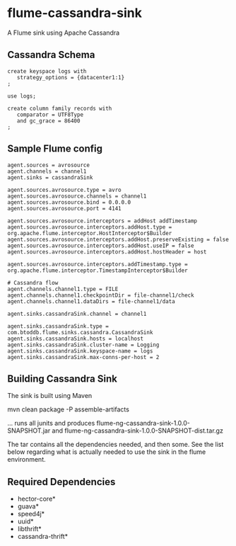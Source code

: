 flume-cassandra-sink
====================

A Flume sink using Apache Cassandra

Cassandra Schema
----------------

    create keyspace logs with
       strategy_options = {datacenter1:1}
    ;

    use logs;

    create column family records with
       comparator = UTF8Type
       and gc_grace = 86400
    ;


Sample Flume config
-------------------

    agent.sources = avrosource
    agent.channels = channel1
    agent.sinks = cassandraSink

    agent.sources.avrosource.type = avro
    agent.sources.avrosource.channels = channel1
    agent.sources.avrosource.bind = 0.0.0.0
    agent.sources.avrosource.port = 4141

    agent.sources.avrosource.interceptors = addHost addTimestamp
    agent.sources.avrosource.interceptors.addHost.type = org.apache.flume.interceptor.HostInterceptor$Builder
    agent.sources.avrosource.interceptors.addHost.preserveExisting = false
    agent.sources.avrosource.interceptors.addHost.useIP = false
    agent.sources.avrosource.interceptors.addHost.hostHeader = host

    agent.sources.avrosource.interceptors.addTimestamp.type = org.apache.flume.interceptor.TimestampInterceptor$Builder

    # Cassandra flow
    agent.channels.channel1.type = FILE
    agent.channels.channel1.checkpointDir = file-channel1/check
    agent.channels.channel1.dataDirs = file-channel1/data

    agent.sinks.cassandraSink.channel = channel1

    agent.sinks.cassandraSink.type = com.btoddb.flume.sinks.cassandra.CassandraSink
    agent.sinks.cassandraSink.hosts = localhost
    agent.sinks.cassandraSink.cluster-name = Logging
    agent.sinks.cassandraSink.keyspace-name = logs
    agent.sinks.cassandraSink.max-conns-per-host = 2

Building Cassandra Sink
-----------------------

The sink is built using Maven

   mvn clean package -P assemble-artifacts

... runs all junits and produces flume-ng-cassandra-sink-1.0.0-SNAPSHOT.jar and
    flume-ng-cassandra-sink-1.0.0-SNAPSHOT-dist.tar.gz

The tar contains all the dependencies needed, and then some.  See the list below regarding what is actually needed
to use the sink in the flume environment.

Required Dependencies
---------------------

* hector-core*
* guava*
* speed4j*
* uuid*
* libthrift*
* cassandra-thrift*

